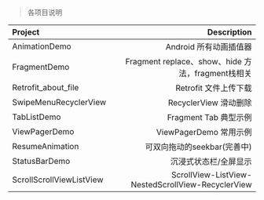 > 各项目说明

| Project      |     Description    |
| :-------- | --------:|
| AnimationDemo    |   Android 所有动画插值器 |
| FragmentDemo    |   Fragment replace、show、hide 方法，fragment栈相关 |
| Retrofit_about_file    |   Retrofit 文件上传下载 |
| SwipeMenuRecyclerView    |   RecyclerView 滑动删除 |
| TabListDemo    |   Fragment Tab 典型示例 |
| ViewPagerDemo    |   ViewPagerDemo 常用示例 |
| ResumeAnimation    |   可双向拖动的seekbar(完善中) |
| StatusBarDemo    |   沉浸式状态栏/全屏显示 |
| ScrollScrollViewListView    |   ScrollView-ListView-NestedScrollView-RecyclerView |